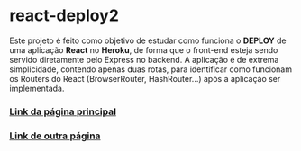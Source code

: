 # react-deploy2

  Este projeto é feito como objetivo de estudar como funciona o __DEPLOY__ de uma aplicação __React__ no __Heroku__, de forma que o front-end esteja sendo servido diretamente pelo Express no backend.
  A aplicação é de extrema simplicidade, contendo apenas duas rotas, para identificar como funcionam os Routers do React (BrowserRouter, HashRouter...) após a aplicação ser implementada.

### [Link da página principal](https://deployandreact.herokuapp.com/)
### [Link de outra página](https://deployandreact.herokuapp.com/outra)
